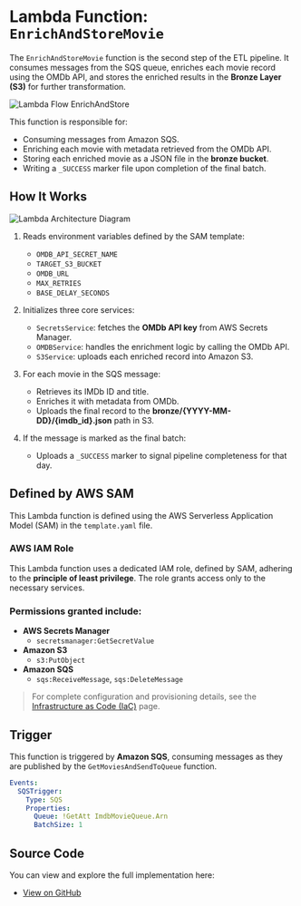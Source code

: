# Lambda Function: `EnrichAndStoreMovie`

The `EnrichAndStoreMovie` function is the second step of the ETL pipeline. It consumes messages from the SQS queue, enriches each movie record using the OMDb API, and stores the enriched results in the **Bronze Layer (S3)** for further transformation.

![Lambda Flow EnrichAndStore](/images/EnrichAndStoreMovie.png)

This function is responsible for:

- Consuming messages from Amazon SQS.
- Enriching each movie with metadata retrieved from the OMDb API.
- Storing each enriched movie as a JSON file in the **bronze bucket**.
- Writing a `_SUCCESS` marker file upon completion of the final batch.

## How It Works

![Lambda Architecture Diagram](/images/diag-enrich.png)

1. Reads environment variables defined by the SAM template:
   - `OMDB_API_SECRET_NAME`
   - `TARGET_S3_BUCKET`
   - `OMDB_URL`
   - `MAX_RETRIES`
   - `BASE_DELAY_SECONDS`

2. Initializes three core services:
   - `SecretsService`: fetches the **OMDb API key** from AWS Secrets Manager.
   - `OMDBService`: handles the enrichment logic by calling the OMDb API.
   - `S3Service`: uploads each enriched record into Amazon S3.

3. For each movie in the SQS message:
   - Retrieves its IMDb ID and title.
   - Enriches it with metadata from OMDb.
   - Uploads the final record to the **bronze/{YYYY-MM-DD}/{imdb_id}.json** path in S3.

4. If the message is marked as the final batch:
   - Uploads a `_SUCCESS` marker to signal pipeline completeness for that day.

## Defined by AWS SAM
This Lambda function is defined using the AWS Serverless Application Model (SAM) in the `template.yaml` file.

### AWS IAM Role

This Lambda function uses a dedicated IAM role, defined by SAM, adhering to the **principle of least privilege**. The role grants access only to the necessary services.

### Permissions granted include:

- **AWS Secrets Manager**
  - `secretsmanager:GetSecretValue`
- **Amazon S3**
  - `s3:PutObject`
- **Amazon SQS**
  - `sqs:ReceiveMessage`, `sqs:DeleteMessage`

> For complete configuration and provisioning details, see the [Infrastructure as Code (IaC)](/guide/projectAspects/iac.md) page.

## Trigger

This function is triggered by **Amazon SQS**, consuming messages as they are published by the `GetMoviesAndSendToQueue` function.

```yaml
Events:
  SQSTrigger:
    Type: SQS
    Properties:
      Queue: !GetAtt ImdbMovieQueue.Arn
      BatchSize: 1
```

## Source Code
You can view and explore the full implementation here:

- [View on GitHub](https://github.com/PauloDalsoto/imdb-serverless-etl/blob/main/lambdas/enrich_and_store_movies/enrich_and_store_movie.py)
